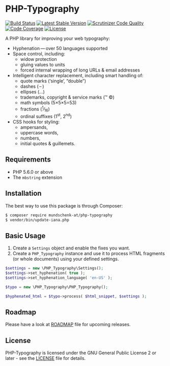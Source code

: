 # PHP-Typography

[![Build Status](https://travis-ci.org/mundschenk-at/php-typography.svg?branch=master)](https://travis-ci.org/mundschenk-at/php-typography)
[![Latest Stable Version](https://poser.pugx.org/mundschenk-at/php-typography/v/stable)](https://packagist.org/packages/mundschenk-at/php-typography)
[![Scrutinizer Code Quality](https://scrutinizer-ci.com/g/mundschenk-at/php-typography/badges/quality-score.png?b=master)](https://scrutinizer-ci.com/g/mundschenk-at/php-typography/?branch=master)
[![Code Coverage](https://scrutinizer-ci.com/g/mundschenk-at/php-typography/badges/coverage.png?b=master)](https://scrutinizer-ci.com/g/mundschenk-at/php-typography/?branch=master)
[![License](https://poser.pugx.org/mundschenk-at/php-typography/license)](https://packagist.org/packages/mundschenk-at/php-typography)

A PHP library for improving your web typography:

*   Hyphenation — over 50 languages supported
*   Space control, including:
    -   widow protection
    -   gluing values to units
    -   forced internal wrapping of long URLs & email addresses
*   Intelligent character replacement, including smart handling of:
    -   quote marks (‘single’, “double”)
    -   dashes ( – )
    -   ellipses (…)
    -   trademarks, copyright & service marks (™ ©)
    -   math symbols (5×5×5=53)
    -   fractions (<sup>1</sup>⁄<sub>16</sub>)
    -   ordinal suffixes (1<sup>st</sup>, 2<sup>nd</sup>)
*   CSS hooks for styling:
    -   ampersands,
    -   uppercase words,
    -   numbers,
    -   initial quotes & guillemets.

## Requirements

*   PHP 5.6.0 or above
*   The `mbstring` extension

## Installation

The best way to use this package is through Composer:

```BASH
$ composer require mundschenk-at/php-typography
$ vendor/bin/update-iana.php
```

## Basic Usage

1.  Create a `Settings` object and enable the fixes you want.
2.  Create a `PHP_Typography` instance and use it to process HTML fragments (or
	  whole documents) using your defined settings.

```PHP
$settings = new \PHP_Typography\Settings();
$settings->set_hyphenation( true );
$settings->set_hyphenation_language( 'en-US' );

$typo = new \PHP_Typography\PHP_Typography();

$hyphenated_html = $typo->process( $html_snippet, $settings );

```

## Roadmap

Please have a look at [ROADMAP](ROADMAP.md) file for upcoming releases.

## License

PHP-Typography is licensed under the GNU General Public License 2 or later - see the [LICENSE](LICENSE) file for details.
